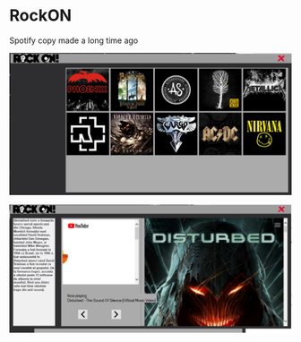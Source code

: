 # RockON

Spotify copy made a long time ago

![alt text](https://github.com/tuddor1234/RockON/blob/master/1.png)

![alt text](https://github.com/tuddor1234/RockON/blob/master/2.png)

